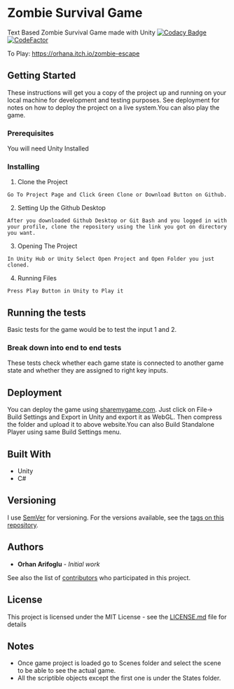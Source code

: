 # Zombie Survival Game

Text Based Zombie Survival Game made with Unity [![Codacy Badge](https://api.codacy.com/project/badge/Grade/72b057fbf0ed413eab258b23a22d1d72)](https://www.codacy.com/manual/orhanarifoglu/Zombie-Survival-Game?utm_source=github.com&amp;utm_medium=referral&amp;utm_content=orhanarifoglu/Zombie-Survival-Game&amp;utm_campaign=Badge_Grade) [![CodeFactor](https://www.codefactor.io/repository/github/orhanarifoglu/zombie-survival-game/badge)](https://www.codefactor.io/repository/github/orhanarifoglu/zombie-survival-game)

To Play: https://orhana.itch.io/zombie-escape

## Getting Started

These instructions will get you a copy of the project up and running on your local machine for development and testing purposes. See deployment for notes on how to deploy the project on a live system.You can also play the game.

### Prerequisites

You will need Unity Installed


### Installing

1) Clone the Project

```
Go To Project Page and Click Green Clone or Download Button on Github.
```

2) Setting Up the Github Desktop

```
After you downloaded Github Desktop or Git Bash and you logged in with your profile, clone the repository using the link you got on directory you want.
```

3) Opening The Project

```
In Unity Hub or Unity Select Open Project and Open Folder you just cloned.
```

4) Running Files

```
Press Play Button in Unity to Play it
```


## Running the tests

Basic tests for the game would be to test the input 1 and 2.

### Break down into end to end tests

These tests check whether each game state is connected to another game state and whether they are assigned to right key inputs.


## Deployment

You can deploy the game using [sharemygame.com](https://www.sharemygame.com/). Just click on File-> Build Settings and Export in Unity and export it as WebGL. Then compress the folder and upload it to above website.You can also Build Standalone Player using same Build Settings menu.


## Built With

* Unity
* C#


## Versioning

I use [SemVer](http://semver.org/) for versioning. For the versions available, see the [tags on this repository](https://github.com/your/project/tags). 

## Authors

* **Orhan Arifoglu** - *Initial work* 

See also the list of [contributors](https://github.com/lemikistu/Zombie-Survival-Game/graphs/contributors) who participated in this project.

## License

This project is licensed under the MIT License - see the [LICENSE.md](LICENSE.md) file for details

## Notes

* Once game project is loaded go to Scenes folder and select the scene to be able to see the actual game.
* All the scriptible objects except the first one is under the States folder.
